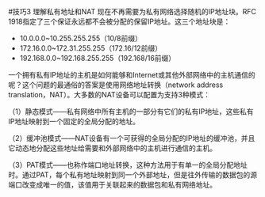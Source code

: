 #技巧3 理解私有地址和NAT
现在不再需要为私有网络选择随机的IP地址块。RFC 1918指定了三个保证永远都不会被分配的保留IP地址。这三个地址块是：

- 10.0.0.0~10.255.255.255（10/8前缀）
- 172.16.0.0~172.31.255.255（172.16/12前缀）
- 192.168.0.0~192.168.255.255（192.168/16前缀）

一个拥有私有IP地址的主机是如何能够和Internet或其他外部网络中的主机通信的呢？这个问题的最通俗的答案是使用网络地址转换（network address translation，NAT）。大多数的NAT设备可以配置为支持3种模式：

（1）静态模式——私有网络中所有主机的一部分有它们的私有IP地址，这些私有IP地址映射到一个固定的全局分配的地址。

（2）缓冲池模式——NAT设备有一个可获得的全局分配的IP地址的缓冲池，并且它动态地分配这些地址给需要和外部网络中的主机进行通信的主机。

（3）PAT模式——也称作端口地址转换，这种方法用于有单一的全局分配地址时。通过PAT，每个私有地址映射到同一个外部地址，但是往外传输的数据包的源端口改变成唯一的值，该值用于关联起来的数据包和私有网络地址。